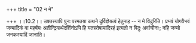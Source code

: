 +++
title = "02 न मे"

+++
।।10.2।। उक्तस्यापि पुनः परमतया कथने दुर्विज्ञेयत्वं हेतुमाह -- न मे
विदुरिति। प्रभवं योगवैभवं जन्मादिकं वा महर्षयः अतीन्द्रियार्थदर्शिनोऽपि
हि यतस्तेषामादिरहं इत्यतो न विदुः अर्वाचीनाः; नहि जन्यो जनकस्यादिं
जानाति।
